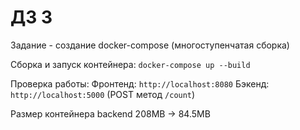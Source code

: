# ДЗ 3

Задание - создание docker-compose (многоступенчатая сборка)

Сборка и запуск контейнера: `docker-compose up --build`

Проверка работы: Фронтенд: `http://localhost:8080` Бэкенд: `http://localhost:5000` (POST метод `/count`)

Размер контейнера backend 208MB -> 84.5MB

